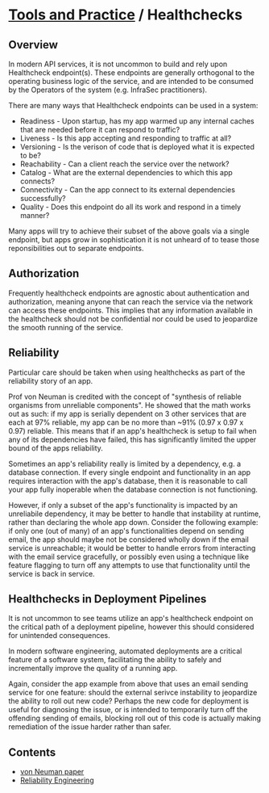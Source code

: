 # [Tools and Practice](../README.md) / Healthchecks

## Overview

In modern API services, it is not uncommon to build and rely upon Healthcheck endpoint(s). These endpoints are generally orthogonal to the operating business logic of the service, and are intended to be consumed by the Operators of the system (e.g. InfraSec practitioners).

There are many ways that Healthcheck endpoints can be used in a system:

* Readiness - Upon startup, has my app warmed up any internal caches that are needed before it can respond to traffic?
* Liveness - Is this app accepting and responding to traffic at all?
* Versioning - Is the verison of code that is deployed what it is expected to be?
* Reachability - Can a client reach the service over the network?
* Catalog - What are the external dependencies to which this app connects?
* Connectivity - Can the app connect to its external dependencies successfully?
* Quality - Does this endpoint do all its work and respond in a timely manner?

Many apps will try to achieve their subset of the above goals via a single endpoint, but apps grow in sophistication it is not unheard of to tease those reponsibilities out to separate endpoints.

## Authorization

Frequently healthcheck endpoints are agnostic about authentication and authorization, meaning anyone that can reach the service via the network can access these endpoints. This implies that any information available in the healthcheck should not be confidential nor could be used to jeopardize the smooth running of the service.

## Reliability

Particular care should be taken when using healthchecks as part of the reliability story of an app.

Prof von Neuman is credited with the concept of "synthesis of reliable organisms from unreliable components". He showed that the math works out as such: if my app is serially dependent on 3 other services that are each at 97% reliable, my app can be no more than ~91% (0.97 x 0.97 x 0.97) reliable. This means that if an app's healthcheck is setup to fail when any of its dependencies have failed, this has significantly limited the upper bound of the apps reliability.

Sometimes an app's reliability really is limited by a dependency, e.g. a database connection. If every single endpoint and functionality in an app requires interaction with the app's database, then it is reasonable to call your app fully inoperable when the database connection is not functioning.

However, if only a subset of the app's functionality is impacted by an unreliabile dependency, it may be better to handle that instability at runtime, rather than declaring the whole app down. Consider the following example: if only one (out of many) of an app's functionalities depend on sending email, the app should maybe not be considered wholly down if the email service is unreachable; it would be better to handle errors from interacting with the email service gracefully, or possibly even using a technique like feature flagging to turn off any attempts to use that functionality until the service is back in service.

## Healthchecks in Deployment Pipelines

It is not uncommon to see teams utilize an app's healthcheck endpoint on the critical path of a deployment pipeline, however this should considered for unintended consequences.

In modern software engineering, automated deployments are a critical feature of a software system, facilitating the ability to safely and incrementally improve the quality of a running app.

Again, consider the app example from above that uses an email sending service for one feature: should the external serivce instability to jeopardize the ability to roll out new code? Perhaps the new code for deployment is useful for diagnosing the issue, or is intended to temporarily turn off the offending sending of emails, blocking roll out of this code is actually making remediation of the issue harder rather than safer.

## Contents

* [von Neuman paper](http://web.mit.edu/6.454/www/papers/pierce_1952.pdf)
* [Reliability Engineering](https://en.wikipedia.org/wiki/Reliability_engineering)
